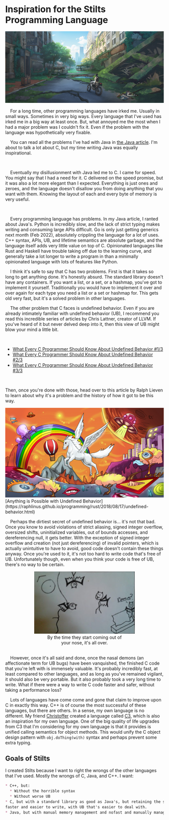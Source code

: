 
# Inspiration for the Stilts Programming Language

![](images/Bike.jpg)

    For a long time, other programming languages have irked me. Usually in small ways. Sometimes in very big
ways. Every language that I've used has irked me in a big way at least once. But, what annoyed me the most when
I had a major problem was I couldn't fix it. Even if the problem with the language was hypothetically very fixable.

    You can read all the problems I've had with Java in [the Java article](Java.html). I'm about to talk a lot about
C, but my time writing Java was equally inspirational.

<br>

    Eventually my disillusionment with Java led me to C. I came for speed. You might say that I had a need for it.
C delivered on the speed promise, but it was also a lot more elegant than I expected. Everything is just ones and
zeroes, and the language doesn't disallow you from doing anything that you want with them. Knowing the layout of
each and every byte of memory is very useful.

<br>


    Every programming language has problems. In my Java article, I ranted about Java's. Python is incredibly slow,
and the lack of strict typing makes writing and consuming large APIs difficult. Go is only just getting generics
next month (Feb 2022), absolutely crippling the language for a lot of uses. C++ syntax, APIs, UB, and lifetime
semantics  are absolute garbage, and the language itself adds very little value on top of C. Opinionated languages
like Rust and Haskell have trouble taking off due to the learning curve, and generally take a lot longer to write
a program in than a minimally opinionated language with lots of features like Python.

    I think it's safe to say that C has two problems. First is that it takes so long to get anything done.
It's honestly absurd. The standard library doesn't have any containers. If you want a list, or a set, or a
hashmap, you've got to implement it yourself. Traditionally you would have to implement it over and over
again for each type you need a list or a set or hashmap for. This gets old very fast, but it's a solved
problem in other languages.

    The other problem that C faces is undefined behavior. Even if you are already intimately familiar with
undefined behavior (UB), I recommend you read this incredible series of articles by Chris Lattner, creator
of LLVM. If you've heard of it but never delved deep into it, then this view of UB might blow your mind a
little bit.

<br>


  * [What Every C Programmer Should Know About Undefined Behavior #1/3](https://blog.llvm.org/2011/05/what-every-c-programmer-should-know.html)
  * [What Every C Programmer Should Know About Undefined Behavior #2/3](https://blog.llvm.org/2011/05/what-every-c-programmer-should-know_14.html)
  * [What Every C Programmer Should Know About Undefined Behavior #3/3](https://blog.llvm.org/2011/05/what-every-c-programmer-should-know_21.html)

<br>

Then, once you're done with those, head over to this article by Ralph Lieven to learn about why it's a
problem and the history of how it got to be this way.

<a href="https://raphlinus.github.io/programming/rust/2018/08/17/undefined-behavior.html">
<img src="images/Anything_is_Possible_With_UB.jpg">
</a>
[Anything is Possible with Undefined Behavior](https://raphlinus.github.io/programming/rust/2018/08/17/undefined-behavior.html)

<br>

    Perhaps the dirtiest secret of undefined behavior is... it's not that bad. Once you know to avoid
violations of strict aliasing, signed integer overflow, oversized shifts, uninitialized variables, out of
bounds accesses, and dereferencing null, it gets better. With the exception of signed integer overflow
and creation (not just dereferencing) of invalid pointers, which is actually unintuitive to have to avoid,
good code doesn't contain these things anyway. Once you're used to it, it's not too hard to write code
that's free of UB. Unfortunately though, even when you think your code is free of UB, there's no way to
be certain.

<p align="center">
<img src="images/Nasal_Demons.jpg">
<br>
By the time they start coming out of <br> your nose, it's all over.
<br><br>
</p>

    However, once it's all said and done, once the nasal demons (an affectionate term for UB bugs) have
been vanquished, the finished C code that you're left with is immensely valuable. It's probably incredibly
fast, at least compared to other languages, and as long as you've remained vigilant, it should also be very
portable. But it also probably took a very long time to write. What if there were a way to write C code faster
and safer, without taking a performance loss?

    Lots of languages have come come and gone that claim to improve upon C in exactly this way. C++ is of
course the most successful of these languages, but there are others. In a sense, my own language is no different.
My friend <a href="https://github.com/lerno">Christoffer</a> created a language called
<a href="https://github.com/c3lang/c3c">C3</a>, which is also an inspiration for my own language. One of the
big quality of life upgrades from C3 that I'm considering for my own language is that it provides is unified
calling semantics for object methods. This would unify the C object design pattern with `obj.doThing(with)`
syntax and perhaps prevent some extra typing.



## Goals of Stilts

I created Stilts because I want to right the wrongs of the other languages that I've used. Mostly the wrongs of C, Java, and C++. I want:

```md
* C++, but:
  * Without the horrible syntax
  * Without worse UB
* C, but with a standard library as good as Java's, but retaining the speed of C.
faster and easier to write, with UB that's easier to deal with.
* Java, but with manual memory management and nofast and manually managed.

```

